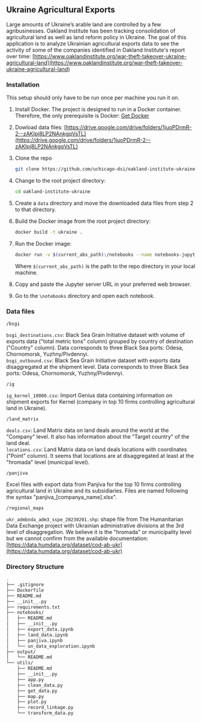 ## Ukraine Agricultural Exports

Large amounts of Ukraine’s arable land are controlled by a few agribusinesses. Oakland Institute has been tracking consolidation of agricultural land as well as land reform policy in Ukraine. The goal of this application is to analyze Ukrainian agricultural exports data to see the activity of some of the companies identified in Oakland Institute's report over time: [https://www.oaklandinstitute.org/war-theft-takeover-ukraine-agricultural-land](https://www.oaklandinstitute.org/war-theft-takeover-ukraine-agricultural-land)

### Installation

This setup should only have to be run once per machine you run it on.

1. Install Docker. The project is designed to run in a Docker container. Therefore, the only prerequisite is Docker: [Get Docker](https://docs.docker.com/get-docker/)
2. Dowload data files: [https://drive.google.com/drive/folders/1juoPDrmR-2--zAKIpj8LP2NAnkgqVsTL](https://drive.google.com/drive/folders/1juoPDrmR-2--zAKIpj8LP2NAnkgqVsTL)
3. Clone the repo
   ```sh
   git clone https://github.com/uchicago-dsi/oakland-institute-ukraine.git
   ```
4. Change to the root project directory:
   ```sh
   cd oakland-institute-ukraine
   ```
5. Create a ```data``` directory and move the downloaded data files from step 2 to that directory.
6. Build the Docker image from the root project directory:
   ```sh
   docker build -t ukraine .
   ```
7. Run the Docker image:
   ```sh
   docker run -v $(current_abs_path):/notebooks --name notebooks-jupyter --rm -p 8888:8888 -t ukraine
   ```
   
   Where ```$(current_abs_path)``` is the path to the repo directory in your local machine.
8. Copy and paste the Jupyter server URL in your preferred web browser.
9. Go to the ```\notebooks``` directory and open each notebook.

### Data files

```/bsgi```

```bsgi_destinations.csv```: Black Sea Grain Initiative dataset with volume of exports
data ("total metric tons" column) grouped by country of destination ("Country" column).
Data corresponds to three Black Sea ports: Odesa, Chornomorsk, Yuzhny/Pivdennyi.<br>
```bsgi_outbound.csv```: Black Sea Grain Initiative dataset with exports
data disaggregated at the shipment level. Data corresponds to three Black Sea
ports: Odesa, Chornomorsk, Yuzhny/Pivdennyi.

```/ig```

```ig_kernel_10000.csv```: Import Genius data containing information on shipment exports for Kernel
(company in top 10 firms controlling agricultural land in Ukraine).

```/land_matrix```

```deals.csv```: Land Matrix data on land deals around the world at the "Company" level.
It also has information about the "Target country" of the land deal.<br>
```locations.csv```: Land Matrix data on land deals locations with coordinates ("Point" column).
It seems that locations are at disaggregated at least at the "hromada" level (municipal level).

```/panjiva```

Excel files with export data from Panjiva for the top 10 firms controlling
agricultural land in Ukraine and its subsidiaries. Files are named following the
syntax "panjiva_[companya_name].xlsx".

```/regional_maps```

```ukr_admbnda_adm3_sspe_20230201.shp```: shape file from The Humanitarian Data Exchange
project with Ukrainian administrative divisions at the 3rd level of disaggregation.
We believe it is the "hromada" or municipality level but we cannot confirm from
the available documentation: [https://data.humdata.org/dataset/cod-ab-ukr](https://data.humdata.org/dataset/cod-ab-ukr)

### Directory Structure

```sh
.
├── .gitignore
├── Dockerfile
├── README.md
├── __init__.py
├── requirements.txt
├── notebooks/
│   ├── README.md
│   ├── __init__.py
│   ├── export_data.ipynb
│   ├── land_data.ipynb
│   ├── panjiva.ipynb
│   └── un_data_exploration.ipynb
├── output/
│   └── README.md
└── utils/
    ├── README.md
    ├── __init__.py
    ├── app.py
    ├── clean_data.py
    ├── get_data.py
    ├── map.py
    ├── plot.py
    ├── record_linkage.py
    └── transform_data.py
```

